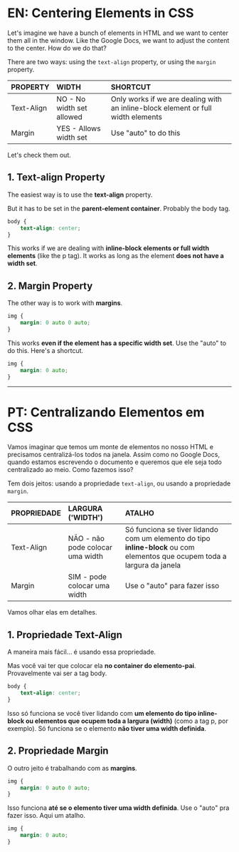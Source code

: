 
# EN: Centering Elements in CSS

Let's imagine we have a bunch of elements in HTML and we want to center them all in the window. Like the Google Docs, we want to adjust the content to the center. How do we do that?

There are two ways: using the ```text-align``` property, or using the ```margin``` property.


PROPERTY | WIDTH | SHORTCUT
:---------| :------| :-----------
Text-Align | NO - No width set allowed  | Only works if we are dealing with an inline-block element or full width elements
Margin | YES - Allows width set | Use "auto" to do this


Let's check them out.

## 1. Text-align Property

The easiest way is to use the **text-align** property. 

But it has to be set in the **parent-element container**. Probably the body tag. 
```css
body {
    text-align: center;
}
```
This works if we are dealing with **inline-block elements or full width elements** (like the p tag). It works as long as the element **does not have a width set**.

## 2. Margin Property 

The other way is to work with **margins**.

```css
img {
    margin: 0 auto 0 auto;
}
```
This works **even if the element has a specific width set**. Use the "auto" to do this. Here's a shortcut.

```css
img {
    margin: 0 auto;
}
```


---
# PT: Centralizando Elementos em CSS

Vamos imaginar que temos um monte de elementos no nosso HTML e precisamos centralizá-los todos na janela. Assim como no Google Docs, quando estamos escrevendo o documento e queremos que ele seja todo centralizado ao meio. Como fazemos isso?

Tem dois jeitos: usando a propriedade ```text-align```, ou usando a propriedade ```margin```. 

PROPRIEDADE | LARGURA ('WIDTH') | ATALHO
:------------| :----------------- | :---------
Text-Align | NÃO - não pode colocar uma width | Só funciona se tiver lidando com um elemento do tipo **inline-block** ou com elementos que ocupem toda a largura da janela
Margin | SIM - pode colocar uma width | Use o "auto" para fazer isso

Vamos olhar elas em detalhes.

## 1. Propriedade Text-Align

A maneira mais fácil... é usando essa propriedade.

Mas você vai ter que colocar ela **no container do elemento-pai**. Provavelmente vai ser a tag body.

```css
body {
    text-align: center;
}
```

Isso só funciona se você tiver lidando com **um elemento do tipo inline-block ou elementos que ocupem toda a largura (width)** (como a tag p, por exemplo). Só funciona se o elemento **não tiver uma width definida**. 

## 2. Propriedade Margin

O outro jeito é trabalhando com as **margins**. 

```css
img {
    margin: 0 auto 0 auto;
}
```
Isso funciona **até se o elemento tiver uma width definida**. Use o "auto" pra fazer isso. Aqui um atalho.

```css
img {
    margin: 0 auto;
}
```




